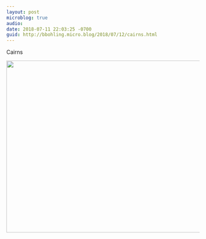 ```yaml
---
layout: post
microblog: true
audio: 
date: 2018-07-11 22:03:25 -0700
guid: http://bbohling.micro.blog/2018/07/12/cairns.html
---
```

Cairns

<img src="http://micro.brandonbohling.com/uploads/2018/2aa5f7b972.jpg" width="600" height="450" />
